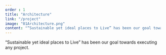 ```yaml
---
order : 1
title: "Architecture"
link: "/project"
image: "01Architecture.png"
content: "“Sustainable yet ideal places to Live” has been our goal towards executing any project."
---
```


“Sustainable yet ideal places to Live” has been our goal towards executing any project.
